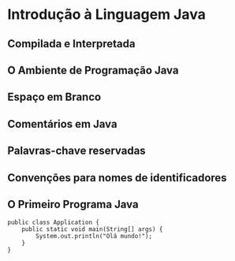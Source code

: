 # Introdução à Linguagem Java

## Compilada e Interpretada

## O Ambiente de Programação Java

## Espaço em Branco

## Comentários em Java

## Palavras-chave reservadas

## Convenções para nomes de identificadores

## O Primeiro Programa Java

````
public class Application {
    public static void main(String[] args) {
        System.out.println("Olá mundo!");    
    }
}
````
